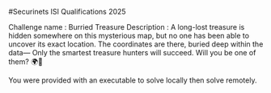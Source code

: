 #Securinets ISI Qualifications 2025

Challenge name : Burried Treasure 
Description : A long-lost treasure is hidden somewhere on this mysterious map, but no one has been able to uncover its exact location. The coordinates are there, buried deep within the data—
Only the smartest treasure hunters will succeed. Will you be one of them? 🌍🔎

You were provided with an executable to solve locally then solve remotely.


